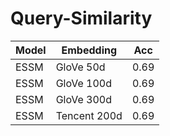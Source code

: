 # Query-Similarity

Model | Embedding | Acc 
---|---|---
ESSM|GloVe 50d | 0.69
ESSM|GloVe 100d | 0.69
ESSM|GloVe 300d | 0.69
ESSM|Tencent 200d | 0.69
